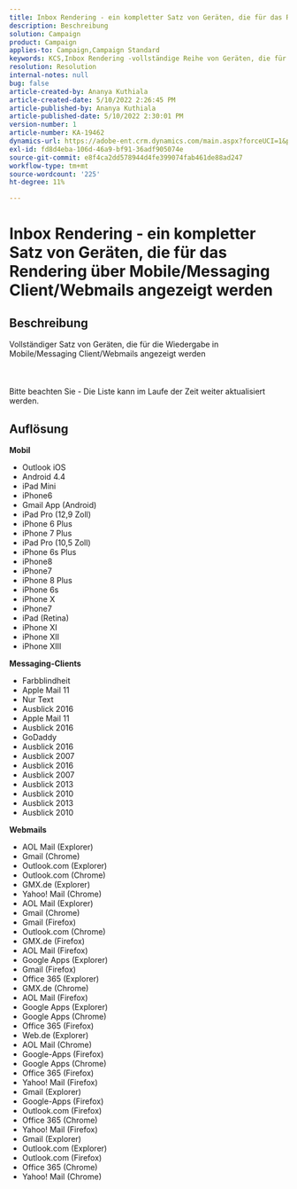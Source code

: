 ```yaml
---
title: Inbox Rendering - ein kompletter Satz von Geräten, die für das Rendering über Mobile/Messaging Client/Webmails angezeigt werden
description: Beschreibung
solution: Campaign
product: Campaign
applies-to: Campaign,Campaign Standard
keywords: KCS,Inbox Rendering -vollständige Reihe von Geräten, die für das Rendering über Mobile/Messaging Client/Webmails angezeigt werden
resolution: Resolution
internal-notes: null
bug: false
article-created-by: Ananya Kuthiala
article-created-date: 5/10/2022 2:26:45 PM
article-published-by: Ananya Kuthiala
article-published-date: 5/10/2022 2:30:01 PM
version-number: 1
article-number: KA-19462
dynamics-url: https://adobe-ent.crm.dynamics.com/main.aspx?forceUCI=1&pagetype=entityrecord&etn=knowledgearticle&id=ad85b931-6dd0-ec11-a7b5-0022480a8e40
exl-id: fd8d4eba-106d-46a9-bf91-36adf905074e
source-git-commit: e8f4ca2dd578944d4fe399074fab461de88ad247
workflow-type: tm+mt
source-wordcount: '225'
ht-degree: 11%

---
```


# Inbox Rendering - ein kompletter Satz von Geräten, die für das Rendering über Mobile/Messaging Client/Webmails angezeigt werden

## Beschreibung

Vollständiger Satz von Geräten, die für die Wiedergabe in Mobile/Messaging Client/Webmails angezeigt werden<br><br> <br><br>Bitte beachten Sie - Die Liste kann im Laufe der Zeit weiter aktualisiert werden.

## Auflösung


<b>Mobil</b>

- Outlook iOS
- Android 4.4
- iPad Mini
- iPhone6
- Gmail App (Android)
- iPad Pro (12,9 Zoll)
- iPhone 6 Plus
- iPhone 7 Plus
- iPad Pro (10,5 Zoll)
- iPhone 6s Plus
- iPhone8
- iPhone7
- iPhone 8 Plus
- iPhone 6s
- iPhone X
- iPhone7
- iPad (Retina)
- iPhone XI
- iPhone XII
- iPhone XIII




<b>Messaging-Clients</b>

- Farbblindheit
- Apple Mail 11
- Nur Text
- Ausblick 2016
- Apple Mail 11
- Ausblick 2016
- GoDaddy
- Ausblick 2016
- Ausblick 2007
- Ausblick 2016
- Ausblick 2007
- Ausblick 2013
- Ausblick 2010
- Ausblick 2013
- Ausblick 2010




<b>Webmails</b>

- AOL Mail (Explorer)
- Gmail (Chrome)
- Outlook.com (Explorer)
- Outlook.com (Chrome)
- GMX.de (Explorer)
- Yahoo! Mail (Chrome)
- AOL Mail (Explorer)
- Gmail (Chrome)
- Gmail (Firefox)
- Outlook.com (Chrome)
- GMX.de (Firefox)
- AOL Mail (Firefox)
- Google Apps (Explorer)
- Gmail (Firefox)
- Office 365 (Explorer)
- GMX.de (Chrome)
- AOL Mail (Firefox)
- Google Apps (Explorer)
- Google Apps (Chrome)
- Office 365 (Firefox)
- Web.de (Explorer)
- AOL Mail (Chrome)
- Google-Apps (Firefox)
- Google Apps (Chrome)
- Office 365 (Firefox)
- Yahoo! Mail (Firefox)
- Gmail (Explorer)
- Google-Apps (Firefox)
- Outlook.com (Firefox)
- Office 365 (Chrome)
- Yahoo! Mail (Firefox)
- Gmail (Explorer)
- Outlook.com (Explorer)
- Outlook.com (Firefox)
- Office 365 (Chrome)
- Yahoo! Mail (Chrome)
